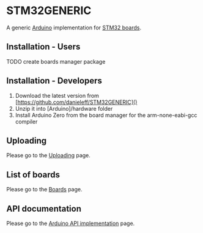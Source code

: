 # STM32GENERIC

A generic [Arduino](https://www.arduino.cc/) implementation for [STM32 boards](boards.md).

## Installation - Users

TODO create boards manager package

## Installation - Developers

1. Download the latest version from [https://github.com/danieleff/STM32GENERIC]()
2. Unzip it into [Arduino]/hardware folder
3. Install Arduino Zero from the board manager for the arm-none-eabi-gcc compiler


## Uploading

Please go to the [Uploading](upload.md) page.

## List of boards

Please go to the [Boards](boards) page.

## API documentation

Please go to the [Arduino API implementation](arduino_api.md) page.
